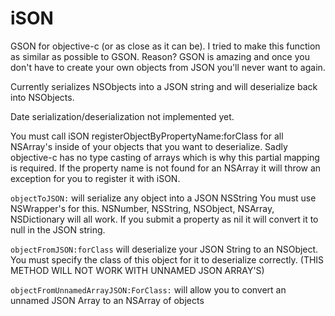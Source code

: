 iSON
====

GSON for objective-c (or as close as it can be).
I tried to make this function as similar as possible to GSON.  Reason? GSON is amazing and once you don't have to create your own
objects from JSON you'll never want to again.

Currently serializes NSObjects into a JSON string and will deserialize back into NSObjects.

Date serialization/deserialization not implemented yet.

You must call iSON registerObjectByPropertyName:forClass for all NSArray's inside of your objects that you want to deserialize.
Sadly objective-c has no type casting of arrays which is why this partial mapping is required.
If the property name is not found for an NSArray it will throw an exception for you to register it with iSON.

```objectToJSON:``` will serialize any object into a JSON NSString
You must use NSWrapper's for this.  NSNumber, NSString, NSObject, NSArray, NSDictionary will all work.
If you submit a property as nil it will convert it to null in the JSON string.

```objectFromJSON:forClass``` will deserialize your JSON String to an NSObject.  You must specify the class of this object
for it to deserialize correctly. (THIS METHOD WILL NOT WORK WITH UNNAMED JSON ARRAY'S)

```objectFromUnnamedArrayJSON:ForClass:``` will allow you to convert an unnamed JSON Array to an NSArray of objects
